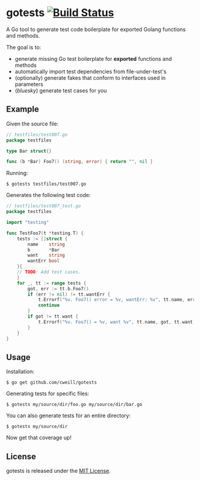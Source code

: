 # gotests [![Build Status](https://travis-ci.org/cweill/gotests.svg?branch=master)](https://travis-ci.org/cweill/gotests)
A Go tool to generate test code boilerplate for exported Golang functions and methods.

The goal is to:
* generate missing Go test boilerplate for __exported__ functions and methods
* automatically import test dependencies from file-under-test's
* (optionally) generate fakes that conform to interfaces used in parameters
* (_bluesky_) generate test cases for you

## Example
Given the source file:
```Go
// testfiles/test007.go
package testfiles

type Bar struct{}

func (b *Bar) Foo7() (string, error) { return "", nil }
```
Running: 
```
$ gotests testfiles/test007.go
```
Generates the following test code:
```Go
// testfiles/test007_test.go
package testfiles

import "testing"

func TestFoo7(t *testing.T) {
	tests := []struct {
		name    string
		b       *Bar
		want    string
		wantErr bool
	}{
	// TODO: Add test cases.
	}
	for _, tt := range tests {
		got, err := tt.b.Foo7()
		if (err != nil) != tt.wantErr {
			t.Errorf("%v. Foo7() error = %v, wantErr: %v", tt.name, err, tt.wantErr)
			continue
		}
		if got != tt.want {
			t.Errorf("%v. Foo7() = %v, want %v", tt.name, got, tt.want)
		}
	}
}
```
## Usage
Installation:
```
$ go get github.com/cweill/gotests
```
Generating tests for specific files:
```
$ gotests my/source/dir/foo.go my/source/dir/bar.go
```
You can also generate tests for an entire directory:
```
$ gotests my/source/dir
```
Now get that coverage up! 

## License

gotests is released under the [MIT License](http://www.opensource.org/licenses/MIT).
